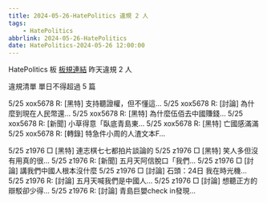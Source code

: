 ```yaml
---
title: 2024-05-26-HatePolitics 違規 2 人
tags:
    - HatePolitics
abbrlink: 2024-05-26-HatePolitics
date: HatePolitics-2024-05-26 12:00:00
---
```

HatePolitics 板 [板規連結](https://www.ptt.cc/bbs/HatePolitics/M.1617115262.A.D60.html)
昨天違規 2 人
<!-- more -->

違規清單
單日不得超過 5 篇

5/25 xox5678 R: [黑特] 支持聽證權，但不懂這…
5/25 xox5678 R: [討論] 為什麼到現在人民幣還…
5/25 xox5678 R: [黑特] 為什麼伍佰去中國賺錢…
5/25 xox5678 R: [新聞] 小草得意「臥底青島東…
5/25 xox5678 R: [黑特] 亡國感滿滿
5/25 xox5678 R: [轉錄] 特急件小周的人渣文本F…

5/25 z1976 □ [黑特] 連志棋七七都拍片談論的
5/25 z1976 □ [黑特] 笑人多但沒有用真的很…
5/25 z1976 R: [新聞] 五月天阿信脫口「我們…
5/25 z1976 □ [討論] 講我們中國人根本沒什麼
5/25 z1976 □ [討論] 石頭：24日 我在時光機…
5/25 z1976 R: [討論] 五月天喊我們是中國人…
5/25 z1976 □ [討論] 想聽正方的辯駁卻少得…
5/25 z1976 R: [討論] 青島巨嬰check in發現…